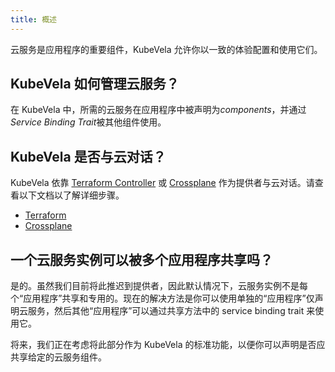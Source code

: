 ```yaml
---
title: 概述
---
```


云服务是应用程序的重要组件，KubeVela 允许你以一致的体验配置和使用它们。

## KubeVela 如何管理云服务？

在 KubeVela 中，所需的云服务在应用程序中被声明为*components*，并通过*Service Binding Trait*被其他组件使用。

## KubeVela 是否与云对话？

KubeVela 依靠 [Terraform Controller](https://github.com/oam-dev/terraform-controller) 或 [Crossplane](https://crossplane.io/) 作为提供者与云对话。请查看以下文档以了解详细步骤。

- [Terraform](../platform-engineers/components/component-terraform.md)
- [Crossplane](./crossplane.md)

## 一个云服务实例可以被多个应用程序共享吗？

是的。虽然我们目前将此推迟到提供者，因此默认情况下，云服务实例不是每个“应用程序”共享和专用的。现在的解决方法是你可以使用单独的“应用程序”仅声明云服务，然后其他“应用程序”可以通过共享方法中的 service binding trait 来使用它。

将来，我们正在考虑将此部分作为 KubeVela 的标准功能，以便你可以声明是否应共享给定的云服务组件。